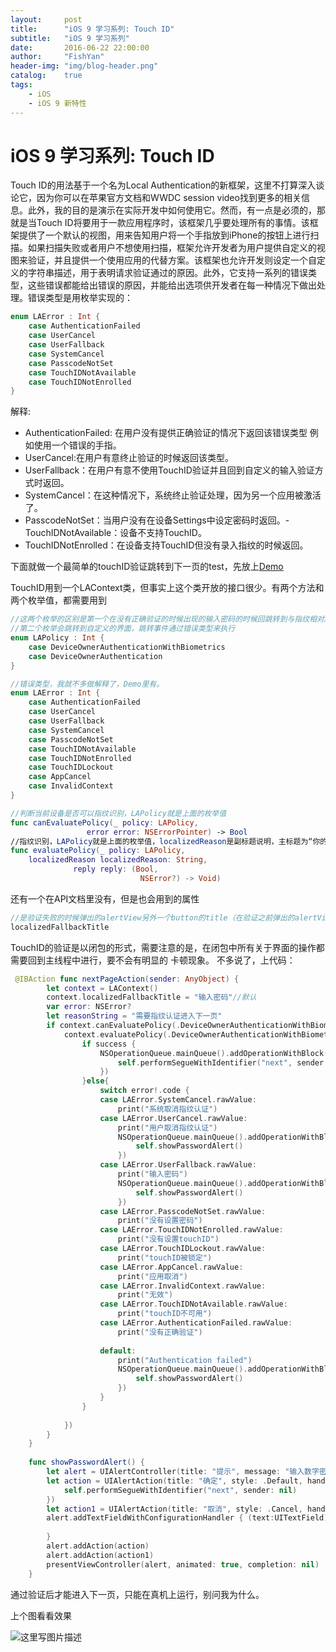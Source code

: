 ```yaml
---
layout:     post
title:      "iOS 9 学习系列: Touch ID"
subtitle:   "iOS 9 学习系列"
date:       2016-06-22 22:00:00
author:     "FishYan"
header-img: "img/blog-header.png" 
catalog:    true
tags:
    - iOS
    - iOS 9 新特性
---
```


# iOS 9 学习系列: Touch ID

Touch ID的用法基于一个名为Local Authentication的新框架，这里不打算深入谈论它，因为你可以在苹果官方文档和WWDC session video找到更多的相关信息。此外，我的目的是演示在实际开发中如何使用它。然而，有一点是必须的，那就是当Touch ID将要用于一款应用程序时，该框架几乎要处理所有的事情。该框架提供了一个默认的视图，用来告知用户将一个手指放到iPhone的按钮上进行扫描。如果扫描失败或者用户不想使用扫描，框架允许开发者为用户提供自定义的视图来验证，并且提供一个使用应用的代替方案。该框架也允许开发则设定一个自定义的字符串描述，用于表明请求验证通过的原因。此外，它支持一系列的错误类型，这些错误都能给出错误的原因，并能给出选项供开发者在每一种情况下做出处理。错误类型是用枚举实现的：
```swift
enum LAError : Int { 
	case AuthenticationFailed 
	case UserCancel 
	case UserFallback 
	case SystemCancel 
	case PasscodeNotSet 
	case TouchIDNotAvailable 
	case TouchIDNotEnrolled
}
```
解释:

- AuthenticationFailed: 在用户没有提供正确验证的情况下返回该错误类型 例如使用一个错误的手指。
- UserCancel:在用户有意终止验证的时候返回该类型。
- UserFallback：在用户有意不使用TouchID验证并且回到自定义的输入验证方式时返回。
- SystemCancel：在这种情况下，系统终止验证处理，因为另一个应用被激活了。
- PasscodeNotSet：当用户没有在设备Settings中设定密码时返回。- TouchIDNotAvailable：设备不支持TouchID。
- TouchIDNotEnrolled：在设备支持TouchID但没有录入指纹的时候返回。

下面就做一个最简单的touchID验证跳转到下一页的test，先放上[Demo](https://github.com/fish-yan/testTouchID)

TouchID用到一个LAContext类，但事实上这个类开放的接口很少。有两个方法和两个枚举值，都需要用到
```swift
//这两个枚举的区别是第一个在没有正确验证的时候出现的输入密码的时候回跳转到与指纹相对应的密码的界面（系统的）
//第二个枚举会跳转到自定义的界面，跳转事件通过错误类型来执行
enum LAPolicy : Int {
    case DeviceOwnerAuthenticationWithBiometrics
    case DeviceOwnerAuthentication
}

//错误类型，我就不多做解释了，Demo里有。
enum LAError : Int {
    case AuthenticationFailed
    case UserCancel
    case UserFallback
    case SystemCancel
    case PasscodeNotSet
    case TouchIDNotAvailable
    case TouchIDNotEnrolled
    case TouchIDLockout
    case AppCancel
    case InvalidContext
}

//判断当前设备是否可以指纹识别，LAPolicy就是上面的枚举值
func canEvaluatePolicy(_ policy: LAPolicy,
                 error error: NSErrorPointer) -> Bool
//指纹识别，LAPolicy就是上面的枚举值，localizedReason是副标题说明，主标题为“你的app的名字+的TouchID”这个不能自定义           
func evaluatePolicy(_ policy: LAPolicy,
    localizedReason localizedReason: String,
              reply reply: (Bool,
                             NSError?) -> Void)
```
还有一个在API文档里没有，但是也会用到的属性
```swift
//是验证失败的时候弹出的alertView另外一个button的title（在验证之前弹出的alertView只有一个取消按钮的），默认为 “输入密码”
localizedFallbackTitle
```
TouchID的验证是以闭包的形式，需要注意的是，在闭包中所有关于界面的操作都需要回到主线程中进行，要不会有明显的 卡顿现象。
不多说了，上代码：
```swift
 @IBAction func nextPageAction(sender: AnyObject) {
        let context = LAContext()
        context.localizedFallbackTitle = "输入密码"//默认
        var error: NSError?
        let reasonString = "需要指纹认证进入下一页"
        if context.canEvaluatePolicy(.DeviceOwnerAuthenticationWithBiometrics, error: &error) {
            context.evaluatePolicy(.DeviceOwnerAuthenticationWithBiometrics, localizedReason: reasonString, reply: { (success: Bool, error:NSError?) in
                if success {
                    NSOperationQueue.mainQueue().addOperationWithBlock({ () -> Void in
                        self.performSegueWithIdentifier("next", sender: nil)
                    })
                }else{
                    switch error!.code {
                    case LAError.SystemCancel.rawValue:
                        print("系统取消指纹认证")
                    case LAError.UserCancel.rawValue:
                        print("用户取消指纹认证")
                        NSOperationQueue.mainQueue().addOperationWithBlock({ () -> Void in
                            self.showPasswordAlert()
                        })
                    case LAError.UserFallback.rawValue:
                        print("输入密码")
                        NSOperationQueue.mainQueue().addOperationWithBlock({ () -> Void in
                            self.showPasswordAlert()
                        })
                    case LAError.PasscodeNotSet.rawValue:
                        print("没有设置密码")
                    case LAError.TouchIDNotEnrolled.rawValue:
                        print("没有设置touchID")
                    case LAError.TouchIDLockout.rawValue:
                        print("touchID被锁定")
                    case LAError.AppCancel.rawValue:
                        print("应用取消")
                    case LAError.InvalidContext.rawValue:
                        print("无效")
                    case LAError.TouchIDNotAvailable.rawValue:
                        print("touchID不可用")
                    case LAError.AuthenticationFailed.rawValue:
                        print("没有正确验证")
                        
                    default:
                        print("Authentication failed")
                        NSOperationQueue.mainQueue().addOperationWithBlock({ () -> Void in
                            self.showPasswordAlert()
                        })
                    }
                }
                
            })
        }
    }
    
    func showPasswordAlert() {
        let alert = UIAlertController(title: "提示", message: "输入数字密码", preferredStyle: .Alert)
        let action = UIAlertAction(title: "确定", style: .Default, handler: { (alertAction:UIAlertAction) in
            self.performSegueWithIdentifier("next", sender: nil)
        })
        let action1 = UIAlertAction(title: "取消", style: .Cancel, handler: nil)
        alert.addTextFieldWithConfigurationHandler { (text:UITextField) in
            
        }
        alert.addAction(action)
        alert.addAction(action1)
        presentViewController(alert, animated: true, completion: nil)
    }
```

通过验证后才能进入下一页，只能在真机上运行，别问我为什么。

上个图看看效果

![这里写图片描述](http://img.blog.csdn.net/20160612193656594)